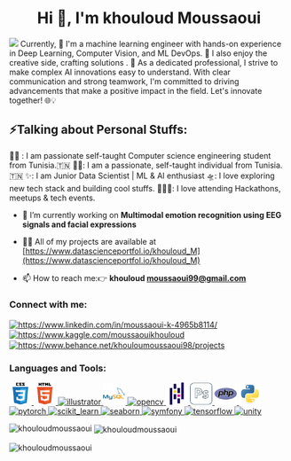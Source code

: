 <h1 align="center">Hi 👋, I'm khouloud Moussaoui</h1>
</h1>

<img src="https://i.pinimg.com/originals/02/49/ef/0249efe4cc8e3c20094fc2d20aa58912.gif" width="500px">
Currently, 🤖 I'm a machine learning engineer with hands-on experience in Deep Learning, Computer Vision, and ML DevOps. 🚀 I also enjoy the creative side, crafting solutions . 🤯 As a dedicated professional, I strive to make complex AI innovations easy to understand. With clear communication and strong teamwork, I'm committed to driving advancements that make a positive impact in the field. Let's innovate together! 🌐💡

## ⚡️Talking about Personal Stuffs:

👩‍💻 : I am passionate self-taught Computer science engineering student from Tunisia.🇹🇳
👩‍💻: I am a passionate, self-taught individual from Tunisia.🇹🇳
✨: I am Junior Data Scientist | ML & AI enthusiast
🛸: I love exploring new tech stack and building cool stuffs.
🙋🏼‍♀️: I love attending Hackathons, meetups & tech events.

- 🔭 I’m currently working on **Multimodal emotion recognition using EEG signals and facial expressions**

- 👨‍💻 All of my projects are available at [https://www.datascienceportfol.io/khouloud_M](https://www.datascienceportfol.io/khouloud_M)

- 📫 How to reach me:👉 **khouloud moussaoui99@gmail.com**
  

<h3 align="left">Connect with me:</h3>
<p align="left">
<a href="https://linkedin.com/in/https://www.linkedin.com/in/moussaoui-k-4965b8114/" target="blank"><img align="center" src="https://raw.githubusercontent.com/rahuldkjain/github-profile-readme-generator/master/src/images/icons/Social/linked-in-alt.svg" alt="https://www.linkedin.com/in/moussaoui-k-4965b8114/" height="30" width="40" /></a>
<a href="https://kaggle.com/https://www.kaggle.com/moussaouikhouloud" target="blank"><img align="center" src="https://raw.githubusercontent.com/rahuldkjain/github-profile-readme-generator/master/src/images/icons/Social/kaggle.svg" alt="https://www.kaggle.com/moussaouikhouloud" height="30" width="40" /></a>
<a href="https://www.behance.net/https://www.behance.net/khouloumoussaoui98/projects" target="blank"><img align="center" src="https://raw.githubusercontent.com/rahuldkjain/github-profile-readme-generator/master/src/images/icons/Social/behance.svg" alt="https://www.behance.net/khouloumoussaoui98/projects" height="30" width="40" /></a>
</p>

<h3 align="left">Languages and Tools:</h3>
<p align="left"> <a href="https://www.w3schools.com/css/" target="_blank" rel="noreferrer"> <img src="https://raw.githubusercontent.com/devicons/devicon/master/icons/css3/css3-original-wordmark.svg" alt="css3" width="40" height="40"/> </a> <a href="https://www.w3.org/html/" target="_blank" rel="noreferrer"> <img src="https://raw.githubusercontent.com/devicons/devicon/master/icons/html5/html5-original-wordmark.svg" alt="html5" width="40" height="40"/> </a> <a href="https://www.adobe.com/in/products/illustrator.html" target="_blank" rel="noreferrer"> <img src="https://www.vectorlogo.zone/logos/adobe_illustrator/adobe_illustrator-icon.svg" alt="illustrator" width="40" height="40"/> </a> <a href="https://www.mysql.com/" target="_blank" rel="noreferrer"> <img src="https://raw.githubusercontent.com/devicons/devicon/master/icons/mysql/mysql-original-wordmark.svg" alt="mysql" width="40" height="40"/> </a> <a href="https://opencv.org/" target="_blank" rel="noreferrer"> <img src="https://www.vectorlogo.zone/logos/opencv/opencv-icon.svg" alt="opencv" width="40" height="40"/> </a> <a href="https://pandas.pydata.org/" target="_blank" rel="noreferrer"> <img src="https://raw.githubusercontent.com/devicons/devicon/2ae2a900d2f041da66e950e4d48052658d850630/icons/pandas/pandas-original.svg" alt="pandas" width="40" height="40"/> </a> <a href="https://www.photoshop.com/en" target="_blank" rel="noreferrer"> <img src="https://raw.githubusercontent.com/devicons/devicon/master/icons/photoshop/photoshop-line.svg" alt="photoshop" width="40" height="40"/> </a> <a href="https://www.php.net" target="_blank" rel="noreferrer"> <img src="https://raw.githubusercontent.com/devicons/devicon/master/icons/php/php-original.svg" alt="php" width="40" height="40"/> </a> <a href="https://www.python.org" target="_blank" rel="noreferrer"> <img src="https://raw.githubusercontent.com/devicons/devicon/master/icons/python/python-original.svg" alt="python" width="40" height="40"/> </a> <a href="https://pytorch.org/" target="_blank" rel="noreferrer"> <img src="https://www.vectorlogo.zone/logos/pytorch/pytorch-icon.svg" alt="pytorch" width="40" height="40"/> </a> <a href="https://scikit-learn.org/" target="_blank" rel="noreferrer"> <img src="https://upload.wikimedia.org/wikipedia/commons/0/05/Scikit_learn_logo_small.svg" alt="scikit_learn" width="40" height="40"/> </a> <a href="https://seaborn.pydata.org/" target="_blank" rel="noreferrer"> <img src="https://seaborn.pydata.org/_images/logo-mark-lightbg.svg" alt="seaborn" width="40" height="40"/> </a> <a href="https://symfony.com" target="_blank" rel="noreferrer"> <img src="https://symfony.com/logos/symfony_black_03.svg" alt="symfony" width="40" height="40"/> </a> <a href="https://www.tensorflow.org" target="_blank" rel="noreferrer"> <img src="https://www.vectorlogo.zone/logos/tensorflow/tensorflow-icon.svg" alt="tensorflow" width="40" height="40"/> </a> <a href="https://unity.com/" target="_blank" rel="noreferrer"> <img src="https://www.vectorlogo.zone/logos/unity3d/unity3d-icon.svg" alt="unity" width="40" height="40"/> </a> </p>

<p><img align="left" src="https://github-readme-stats.vercel.app/api/top-langs?username=khouloudmoussaoui&show_icons=true&locale=en&layout=compact" alt="khouloudmoussaoui" /></p>

<p>&nbsp;<img align="center" src="https://github-readme-stats.vercel.app/api?username=khouloudmoussaoui&show_icons=true&locale=en" alt="khouloudmoussaoui" /></p>

<p><img align="center" src="https://github-readme-streak-stats.herokuapp.com/?user=khouloudmoussaoui&" alt="khouloudmoussaoui" /></p>




